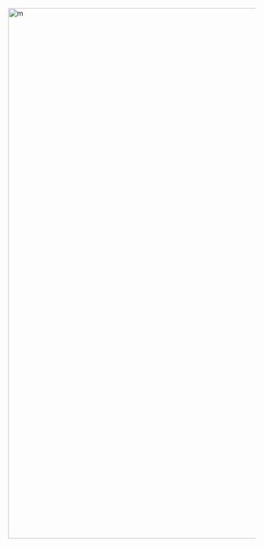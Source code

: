 <img width="1920" height="1080" alt="m" src="https://github.com/user-attachments/assets/c47b0cf9-be07-458a-8772-b6986b901f96" />
